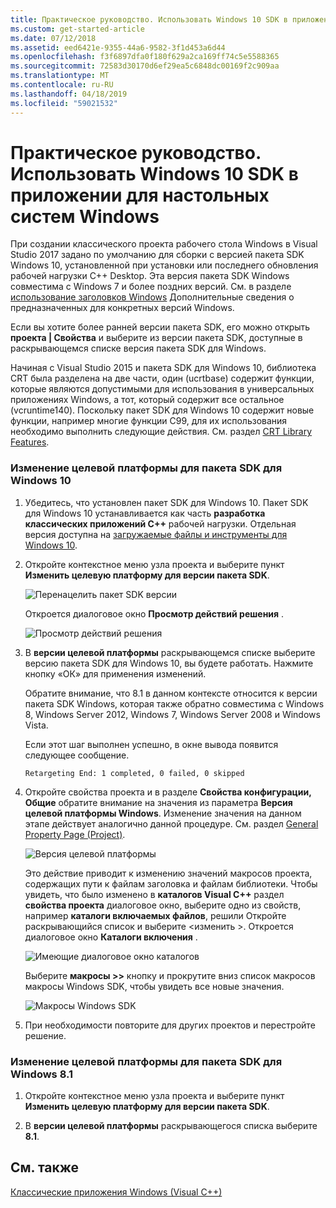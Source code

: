 ```yaml
---
title: Практическое руководство. Использовать Windows 10 SDK в приложении для настольных систем Windows
ms.custom: get-started-article
ms.date: 07/12/2018
ms.assetid: eed6421e-9355-44a6-9582-3f1d453a6d44
ms.openlocfilehash: f3f6897dfa0f180f629a2ca169ff74c5e5588365
ms.sourcegitcommit: 72583d30170d6ef29ea5c6848dc00169f2c909aa
ms.translationtype: MT
ms.contentlocale: ru-RU
ms.lasthandoff: 04/18/2019
ms.locfileid: "59021532"
---
```

# <a name="how-to-use-the-windows-10-sdk-in-a-windows-desktop-application"></a>Практическое руководство. Использовать Windows 10 SDK в приложении для настольных систем Windows

При создании классического проекта рабочего стола Windows в Visual Studio 2017 задано по умолчанию для сборки с версией пакета SDK Windows 10, установленной при установки или последнего обновления рабочей нагрузки C++ Desktop. Эта версия пакета SDK Windows совместима с Windows 7 и более поздних версий. См. в разделе [использование заголовков Windows](/windows/desktop/WinProg/using-the-windows-headers) Дополнительные сведения о предназначенных для конкретных версий Windows.

Если вы хотите более ранней версии пакета SDK, его можно открыть **проекта | Свойства** и выберите из версии пакета SDK, доступные в раскрывающемся списке версия пакета SDK для Windows.

Начиная с Visual Studio 2015 и пакета SDK для Windows 10, библиотека CRT была разделена на две части, один (ucrtbase) содержит функции, которые являются допустимыми для использования в универсальных приложениях Windows, а тот, который содержит все остальное (vcruntime140). Поскольку пакет SDK для Windows 10 содержит новые функции, например многие функции C99, для их использования необходимо выполнить следующие действия. См. раздел [CRT Library Features](../c-runtime-library/crt-library-features.md).

### <a name="to-target-the-windows-10-sdk"></a>Изменение целевой платформы для пакета SDK для Windows 10

1. Убедитесь, что установлен пакет SDK для Windows 10. Пакет SDK для Windows 10 устанавливается как часть **разработка классических приложений C++** рабочей нагрузки. Отдельная версия доступна на [загружаемые файлы и инструменты для Windows 10](https://developer.microsoft.com/windows/downloads).

2. Откройте контекстное меню узла проекта и выберите пункт **Изменить целевую платформу для версии пакета SDK**.

   ![Перенацелить пакет SDK версии](../windows/media/retargetingwindowssdk1.PNG "RetargetingWindowsSDK1")

   Откроется диалоговое окно **Просмотр действий решения** .

   ![Просмотр действий решения](../windows/media/retargetingwindowssdk2.PNG "RetargetingWindowsSDK2")

3. В **версии целевой платформы** раскрывающемся списке выберите версию пакета SDK для Windows 10, вы будете работать. Нажмите кнопку «ОК» для применения изменений.

   Обратите внимание, что 8.1 в данном контексте относится к версии пакета SDK Windows, которая также обратно совместима с Windows 8, Windows Server 2012, Windows 7, Windows Server 2008 и Windows Vista.

   Если этот шаг выполнен успешно, в окне вывода появится следующее сообщение.

   `Retargeting End: 1 completed, 0 failed, 0 skipped`

4. Откройте свойства проекта и в разделе **Свойства конфигурации, Общие** обратите внимание на значения из параметра **Версия целевой платформы Windows**. Изменение значения на данном этапе действует аналогично данной процедуре. См. раздел [General Property Page (Project)](../build/reference/general-property-page-project.md).

   ![Версия целевой платформы](../windows/media/retargetingwindowssdk3.PNG "RetargetingWindowsSDK3")

   Это действие приводит к изменению значений макросов проекта, содержащих пути к файлам заголовка и файлам библиотеки. Чтобы увидеть, что было изменено в **каталогов Visual C++** раздел **свойства проекта** диалоговое окно, выберите одно из свойств, например **каталоги включаемых файлов**, решили Откройте раскрывающийся список и выберите \<изменить >. Откроется диалоговое окно **Каталоги включения** .

   ![Имеющие диалоговое окно каталогов](../windows/media/retargetingwindowssdk4.PNG "RetargetingWindowsSDK4")

   Выберите **макросы >>** кнопку и прокрутите вниз список макросов макросы Windows SDK, чтобы увидеть все новые значения.

   ![Макросы Windows SDK](../windows/media/retargetingwindowssdk5.PNG "RetargetingWindowsSDK5")

5. При необходимости повторите для других проектов и перестройте решение.

### <a name="to-target-the-windows-81-sdk"></a>Изменение целевой платформы для пакета SDK для Windows 8.1

1. Откройте контекстное меню узла проекта и выберите пункт **Изменить целевую платформу для версии пакета SDK**.

2. В **версии целевой платформы** раскрывающегося списка выберите **8.1**.

## <a name="see-also"></a>См. также

[Классические приложения Windows (Visual C++)](../windows/how-to-use-the-windows-10-sdk-in-a-windows-desktop-application.md)